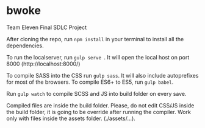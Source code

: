 # bwoke
Team Eleven Final SDLC Project


After cloning the repo, run ``` npm install ``` in your terminal to install all the dependencies.

To run the localserver, run ```gulp serve ```. It will open the local host on port 8000 (http://localhost:8000/)

To compile SASS into the CSS run ```gulp sass```. It will also include autoprefixes for most of the browsers.
To compile ES6+ to ES5, run ```gulp babel```. 

Run ```gulp watch``` to compile SCSS and JS into build folder on every save.

Compiled files are inside the build folder. Please, do not edit CSS/JS inside the build folder, it is going to be override after running the compiler. Work only with files inside the assets folder. (./assets/...). 